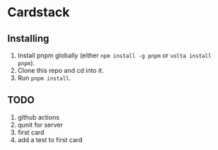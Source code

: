 # Cardstack

## Installing

1. Install pnpm globally (either `npm install -g pnpm` or `volta install pnpm`).
2. Clone this repo and cd into it.
3. Run `pnpm install`.

## TODO

1. github actions
2. qunit for server
3. first card
4. add a test to first card